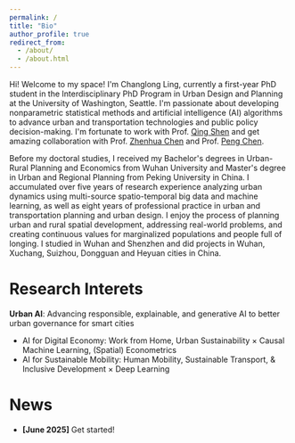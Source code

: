 ```yaml
---
permalink: /
title: "Bio"
author_profile: true
redirect_from: 
  - /about/
  - /about.html
---
```


Hi! Welcome to my space! I'm Changlong Ling, currently a first-year PhD student in the Interdisciplinary PhD Program in Urban Design and Planning at the University of Washington, Seattle. I'm passionate about developing nonparametric statistical methods and artificial intelligence (AI) algorithms to advance urban and transportation technologies and public policy decision-making. I'm fortunate to work with Prof. [Qing Shen](https://urbdp.be.uw.edu/people/qing-shen/) and get amazing collaboration with Prof. [Zhenhua Chen](https://knowlton.osu.edu/people/chen.7172) and Prof. [Peng Chen](https://www.usf.edu/arts-sciences/departments/public-affairs/people/pchen.aspx). 

Before my doctoral studies, I received my Bachelor's degrees in Urban-Rural Planning and Economics from Wuhan University and Master's degree in Urban and Regional Planning from Peking University in China. I accumulated over five years of research experience analyzing urban dynamics using multi-source spatio-temporal big data and machine learning, as well as eight years of professional practice in urban and transportation planning and urban design. I enjoy the process of planning urban and rural spatial development, addressing real-world problems, and creating continuous values for marginalized populations and people full of longing. I studied in Wuhan and Shenzhen and did projects in Wuhan, Xuchang, Suizhou, Dongguan and Heyuan cities in China.

Research Interets
======
**Urban AI**: Advancing responsible, explainable, and generative AI to better urban governance for smart cities
- AI for Digital Economy: Work from Home, Urban Sustainability × Causal Machine Learning, (Spatial) Econometrics
- AI for Sustainable Mobility: Human Mobility, Sustainable Transport, & Inclusive Development × Deep Learning

News
======
- **[June 2025]** Get started! 


